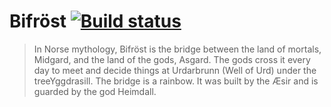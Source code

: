 # Bifröst [![Build status](https://img.shields.io/wercker/ci/554293d7dc16db44791af356.svg "Build status")](https://app.wercker.com/project/bykey/0135286ec348b7261ded5b61750cb5e7)

> In Norse mythology, Bifröst is the bridge between the land of mortals, Midgard,
> and the land of the gods, Asgard. The gods cross it every day to meet and decide
> things at Urdarbrunn (Well of Urd) under the treeYggdrasill. The bridge is a
> rainbow. It was built by the Æsir and is guarded by the god Heimdall.


